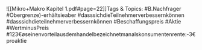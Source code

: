 
![[Mikro+Makro Kapitel 1.pdf#page=22]]Tags & Topics:
   #B.Nachfrager
   #Obergrenze)-erhältsieaber
   #dasssichdieTeilnehmerverbessernkönnen
   #dasssichdieteilnehmerverbessernkönnen
   #Beschaffungspreis
   #Aktie
   #WertminusPreis
   #123€øseinenvorteilausdemhandelbezeichnetmanalskonsumentenrente:-3€proaktie